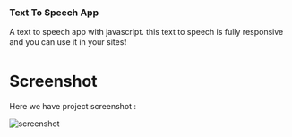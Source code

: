 ### Text To Speech App
A text to speech app with javascript. this text to speech is fully responsive and you can use it in your sites❗️

# Screenshot
Here we have project screenshot :


![screenshot](screenshot.jpg)
